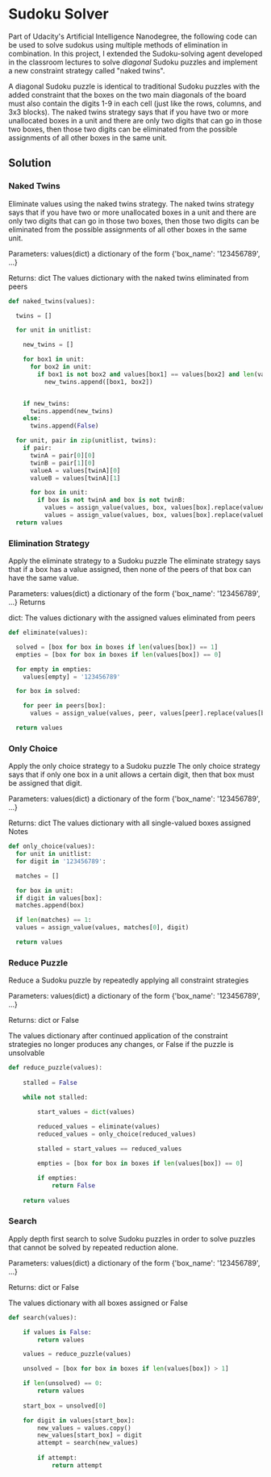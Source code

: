 # Sudoku Solver
Part of Udacity's Artificial Intelligence Nanodegree, the following code can be used to solve sudokus using multiple methods of elimination in combination. In this project, I extended the Sudoku-solving agent developed in the classroom lectures to solve _diagonal_ Sudoku puzzles and implement a new constraint strategy called "naked twins". 

A diagonal Sudoku puzzle is identical to traditional Sudoku puzzles with the added constraint that the boxes on the two main diagonals of the board must also contain the digits 1-9 in each cell (just like the rows, columns, and 3x3 blocks). The naked twins strategy says that if you have two or more unallocated boxes in a unit and there are only two digits that can go in those two boxes, then those two digits can be eliminated from the possible assignments of all other boxes in the same unit.


## Solution

### Naked Twins

Eliminate values using the naked twins strategy.
  The naked twins strategy says that if you have two or more unallocated boxes
  in a unit and there are only two digits that can go in those two boxes, then
  those two digits can be eliminated from the possible assignments of all other
  boxes in the same unit.
  
  Parameters:
  values(dict)
    a dictionary of the form {'box_name': '123456789', ...}
  
  Returns:
  dict
    The values dictionary with the naked twins eliminated from peers

```python
def naked_twins(values):

  twins = []

  for unit in unitlist:

    new_twins = []

    for box1 in unit:
      for box2 in unit: 
        if box1 is not box2 and values[box1] == values[box2] and len(values[box1]) == 2:
          new_twins.append([box1, box2])


    if new_twins:
      twins.append(new_twins)
    else:
      twins.append(False)

  for unit, pair in zip(unitlist, twins):
    if pair:
      twinA = pair[0][0]
      twinB = pair[1][0]
      valueA = values[twinA][0]
      valueB = values[twinA][1]

      for box in unit:
        if box is not twinA and box is not twinB:
          values = assign_value(values, box, values[box].replace(valueA, ''))
          values = assign_value(values, box, values[box].replace(valueB, ''))
  return values
```

### Elimination Strategy

  Apply the eliminate strategy to a Sudoku puzzle
  The eliminate strategy says that if a box has a value assigned, then none
  of the peers of that box can have the same value.
  
  Parameters:
  values(dict)
    a dictionary of the form {'box_name': '123456789', ...}
  Returns

  dict:
    The values dictionary with the assigned values eliminated from peers

```python
def eliminate(values):

  solved = [box for box in boxes if len(values[box]) == 1]
  empties = [box for box in boxes if len(values[box]) == 0]

  for empty in empties:
    values[empty] = '123456789'

  for box in solved:

    for peer in peers[box]:
      values = assign_value(values, peer, values[peer].replace(values[box], ''))

  return values
```

### Only Choice
Apply the only choice strategy to a Sudoku puzzle
The only choice strategy says that if only one box in a unit allows a certain
digit, then that box must be assigned that digit.
	
Parameters:
	values(dict)
	a dictionary of the form {'box_name': '123456789', ...}

Returns:
dict
The values dictionary with all single-valued boxes assigned
Notes

```python
def only_choice(values):
  for unit in unitlist:
  for digit in '123456789':

  matches = []

  for box in unit:
  if digit in values[box]:
  matches.append(box)

  if len(matches) == 1:
  values = assign_value(values, matches[0], digit)

  return values
```
### Reduce Puzzle
Reduce a Sudoku puzzle by repeatedly applying all constraint strategies
	
Parameters:
	values(dict)
		a dictionary of the form {'box_name': '123456789', ...}
	
Returns:
	dict or False
		
   The values dictionary after continued application of the constraint strategies
		no longer produces any changes, or False if the puzzle is unsolvable 
        
```python
def reduce_puzzle(values):
	
	stalled = False

	while not stalled:

		start_values = dict(values)

		reduced_values = eliminate(values)
		reduced_values = only_choice(reduced_values)
		
		stalled = start_values == reduced_values

		empties = [box for box in boxes if len(values[box]) == 0]

		if empties:
			return False
	
	return values
```

### Search

Apply depth first search to solve Sudoku puzzles in order to solve puzzles
	that cannot be solved by repeated reduction alone.
				
Parameters:
	values(dict)
		a dictionary of the form {'box_name': '123456789', ...}

Returns: dict or False

The values dictionary with all boxes assigned or False
	
```python
def search(values):

	if values is False:
		return values

	values = reduce_puzzle(values)

	unsolved = [box for box in boxes if len(values[box]) > 1]

	if len(unsolved) == 0:
		return values
	
	start_box = unsolved[0]

	for digit in values[start_box]:
		new_values = values.copy()
		new_values[start_box] = digit
		attempt = search(new_values)
		
		if attempt:
			return attempt
```
